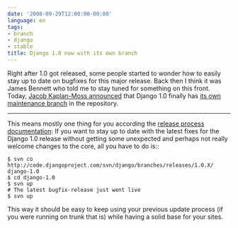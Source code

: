 ```yaml
---
date: '2008-09-29T12:00:00-00:00'
language: en
tags:
- branch
- django
- stable
title: Django 1.0 now with its own branch
---
```



Right after 1.0 got released, some people started to wonder how to easily stay up to date on bugfixes for this major release. Back then I think it was James Bennett who told me to stay tuned for something on this front. Today, [Jacob Kaplan-Moss announced](http://groups.google.com/group/django-developers/t/3767a05601a68448?hl=en) that Django 1.0 finally has [its own maintenance branch](http://code.djangoproject.com/svn/django/branches/releases/1.0.X) in the repository. 

-------------------------------

This means mostly one thing for you according the [release process documentation](http://docs.djangoproject.com/en/dev/internals/release-process/): If you want to stay up to date with the latest fixes for the Django 1.0 release without getting some unexpected and perhaps not really welcome changes to the core, all you have to do is::
    
    $ svn co http://code.djangoproject.com/svn/django/branches/releases/1.0.X/ django-1.0
    $ cd django-1.0
    $ svn up
    # The latest bugfix-release just went live
    $ svn up

This way it should be easy to keep using your previous update process (if you were running on trunk that is) while having a solid base for your sites. 